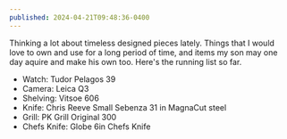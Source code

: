 ```yaml
---
published: 2024-04-21T09:48:36-0400
---
```


Thinking a lot about timeless designed pieces lately. Things that I would love to own and use for a long period of time, and items my son may one day aquire and make his own too. Here's the running list so far.

- Watch: Tudor Pelagos 39
- Camera: Leica Q3
- Shelving: Vitsoe 606
- Knife: Chris Reeve Small Sebenza 31 in MagnaCut steel
- Grill: PK Grill Original 300
- Chefs Knife: Globe 6in Chefs Knife
